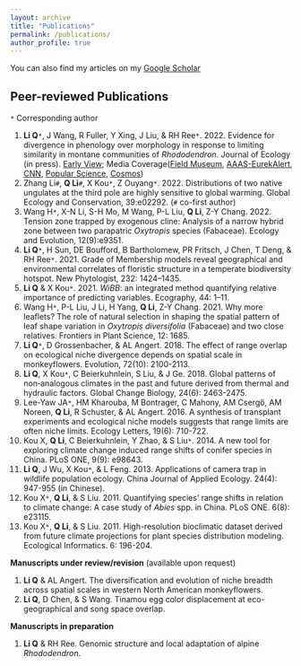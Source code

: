 ```yaml
---
layout: archive
title: "Publications"
permalink: /publications/
author_profile: true
---
```


You can also find my articles on my [Google Scholar](https://scholar.google.com/citations?user=chGL78AAAAAJ&hl=en&authuser=1)


Peer-reviewed Publications
------
`*` Corresponding author 

1. **Li Q**`*`, J Wang, R Fuller, Y Xing, J Liu, & RH Ree`*`. 2022. Evidence for divergence in phenology over morphology in response to limiting similarity in montane communities of *Rhododendron*. Journal of Ecology (in press).  [Early View](https://doi.org/10.1111/1365-2745.14002); Media Coverage([Field Museum](https://www.fieldmuseum.org/about/press/different-blossoming-schedules-have-kept-these-flowers-driving-each-other-extinct), [AAAS-EurekAlert](https://www.eurekalert.org/news-releases/968376), [CNN](https://edition.cnn.com/2022/10/28/world/mystery-flower-rhododendrons-china-hengduan-scn/index.html), [Popular Science](https://www.popsci.com/science/rhododendron-bloom-schedule/), [Cosmos](https://cosmosmagazine.com/nature/rhododendron-flowering-timing/))
1. Zhang Li`#`, **Q Li**`#`, X Kou`*`, Z Ouyang`*`. 2022. Distributions of two native ungulates at the third pole are highly sensitive to global warming. Global Ecology and Conservation, 39:e02292. (`#` co-first author)
1. Wang H`*`, X-N Li, S-H Mo, M Wang, P-L Liu, **Q Li**, Z-Y Chang. 2022. Tension zone trapped by exogenous cline: Analysis of a narrow hybrid zone between two parapatric *Oxytropis* species (Fabaceae). Ecology and Evolution, 12(9):e9351.
1. **Li Q**`*`, H Sun, DE Boufford, B Bartholomew, PR Fritsch, J Chen, T Deng, & RH Ree`*`. 2021. Grade of Membership models reveal geographical and environmental correlates of floristic structure in a temperate biodiversity hotspot. New Phytologist, 232: 1424–1435.
1. **Li Q** & X Kou`*`. 2021. *WiBB*: an integrated method quantifying relative importance of predicting variables. Ecography, 44: 1–11.
1. Wang H`*`, P-L Liu, J Li, H Yang, **Q Li**, Z-Y Chang. 2021. Why more leaflets? The role of natural selection in shaping the spatial pattern of leaf shape variation in *Oxytropis diversifolia* (Fabaceae) and two close relatives. Frontiers in Plant Science, 12: 1685.
1. **Li Q**`*`, D Grossenbacher, & AL Angert. 2018. The effect of range overlap on ecological niche divergence depends on spatial scale in monkeyflowers. Evolution, 72(10): 2100-2113.
2. **Li Q**, X Kou`*`, C Beierkuhnlein, S Liu, & J Ge. 2018. Global patterns of non‐analogous climates in the past and future derived from thermal and hydraulic factors. Global Change Biology, 24(6): 2463-2475.
3. Lee-Yaw JA`*`, HM Kharouba, M Bontrager, C Mahony, AM Csergő, AM Noreen, **Q Li**, R Schuster, & AL Angert. 2016. A synthesis of transplant experiments and ecological niche models suggests that range limits are often niche limits. Ecology Letters, 19(6): 710-722.
4. Kou X, **Q Li**, C Beierkuhnlein, Y Zhao, & S Liu`*`. 2014. A new tool for exploring climate change induced range shifts of conifer species in China. PLoS ONE, 9(9): e98643.
5. **Li Q**, J Wu, X Kou`*`, & L Feng. 2013. Applications of camera trap in wildlife population ecology. China Journal of Applied Ecology. 24(4): 947-955 (in Chinese).
6. Kou X`*`, **Q Li**, & S Liu. 2011. Quantifying species’ range shifts in relation to climate change: A case study of *Abies* spp. in China. PLoS ONE. 6(8): e23115.
7. Kou X`*`, **Q Li**, & S Liu. 2011. High-resolution bioclimatic dataset derived from future climate projections for plant species distribution modeling. Ecological Informatics. 6: 196-204.

**Manuscripts under review/revision** (available upon request)
1. **Li Q** & AL Angert. The diversification and evolution of niche breadth across spatial scales in western North American monkeyflowers.
2. **Li Q**, D Chen, & S Wang. Tinamou egg color displacement at eco-geographical and song space overlap.

**Manuscripts in preparation**
1. **Li Q** & RH Ree. Genomic structure and local adaptation of alpine *Rhododendron*.
